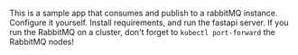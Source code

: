 This is a sample app that consumes and publish to a rabbitMQ instance.
Configure it yourself.
Install requirements, and run the fastapi server.
If you run the RabbitMQ on a cluster, don't forget to `kubectl port-forward` the RabbitMQ nodes!